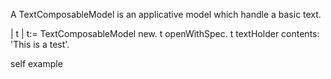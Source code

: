 A TextComposableModel is an applicative model which handle a basic text.| t |t:= TextComposableModel new.t openWithSpec.t textHolder contents: 'This is a test'.self example